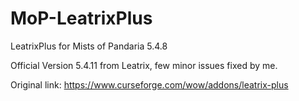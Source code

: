 # MoP-LeatrixPlus
LeatrixPlus for Mists of Pandaria 5.4.8

Official Version 5.4.11 from Leatrix, few minor issues fixed by me.

Original link: https://www.curseforge.com/wow/addons/leatrix-plus

